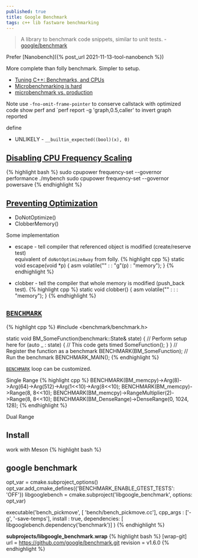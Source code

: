 ```yaml
---
published: true
title: Google Benchmark
tags: c++ lib fastware benchmarking
---
```

> A library to benchmark code snippets, similar to unit tests. - [ google/benchmark ](https://github.com/google/benchmark)

Prefer [Nanobench]({% post_url 2021-11-13-tool-nanobench %}) 

More complete than folly benchmark. Simpler to setup.

- [Tuning C++: Benchmarks, and CPUs](https://youtu.be/nXaxk27zwlk?t=686)
- [Microbenchmarking is hard](https://stackoverflow.com/a/50934895/51386)
- [microbenchmark vs. production](https://groups.google.com/g/hashtable-benchmarks/c/2-cbY4cJfIc)

Note
use `-fno-omit-frame-pointer` to conserve callstack with optimized code
show perf
and `perf report -g 'graph,0.5,caller' to invert graph reported

define
- UNLIKELY - `__builtin_expected((bool)(x), 0)`

## [Disabling CPU Frequency Scaling](https://github.com/google/benchmark/blob/main/docs/user_guide.md#preventing-optimization)

{% highlight bash %}
sudo cpupower frequency-set --governor performance
./mybench
sudo cpupower frequency-set --governor powersave
{% endhighlight %}

## [Preventing Optimization](https://github.com/google/benchmark/blob/main/docs/user_guide.md#preventing-optimization)
- DoNotOptimize(<expr>)
- ClobberMemory()
  
Some implementation  
- escape - tell compiler that referenced object is modified (create/reserve test)  
equivalent of `doNotOptimizeAway` from folly.
{% highlight cpp %}
static void escape(void *p) {
  asm volatile("" : : "g"(p) : "memory");
}
{% endhighlight %}

- clobber - tell the compiler that whole memory is modified (push_back test).
{% highlight cpp %}
static void clobber() {
  asm volatile("" : :  : "memory");
}
{% endhighlight %}

## [`BENCHMARK`](https://github.com/google/benchmark)

{% highlight cpp %}
#include <benchmark/benchmark.h>

static void BM_SomeFunction(benchmark::State& state) {
  // Perform setup here
  for (auto _ : state) {
    // This code gets timed
    SomeFunction();
  }
}
// Register the function as a benchmark
BENCHMARK(BM_SomeFunction);
// Run the benchmark
BENCHMARK_MAIN();
{% endhighlight %}

[`BENCHMARK`](https://github.com/google/benchmark/blob/main/docs/user_guide.md#passing-arguments) loop can be customized.

Single Range
{% highlight cpp %}
BENCHMARK(BM_memcpy)->Arg(8)->Arg(64)->Arg(512)->Arg(1<<10)->Arg(8<<10);
BENCHMARK(BM_memcpy)->Range(8, 8<<10);
BENCHMARK(BM_memcpy)->RangeMultiplier(2)->Range(8, 8<<10);
BENCHMARK(BM_DenseRange)->DenseRange(0, 1024, 128);
{% endhighlight %}

Dual Range

## Install

work with Meson
{% highlight bash %}
## google benchmark
opt_var = cmake.subproject_options()
opt_var.add_cmake_defines({'BENCHMARK_ENABLE_GTEST_TESTS': 'OFF'})
libgooglebench = cmake.subproject('libgoogle_benchmark', options: opt_var)

executable('bench_pickmove',
           [ 'bench/bench_pickmove.cc'],
           cpp_args : ['-g', '-save-temps'],
           install : true,
           dependencies: [ libgooglebench.dependency('benchmark')]
          )
{% endhighlight %}

**subprojects/libgoogle_benchmark.wrap**
{% highlight bash %}
[wrap-git]
url = https://github.com/google/benchmark.git
revision = v1.6.0
{% endhighlight %}
